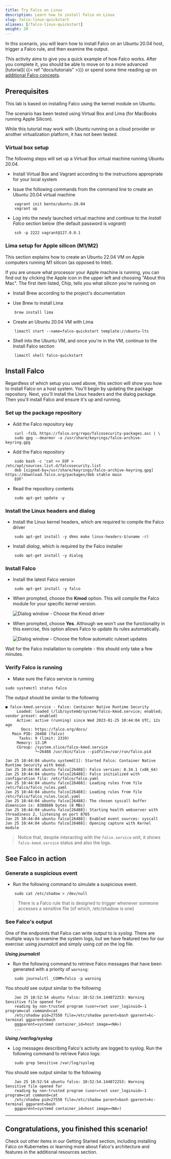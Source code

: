 ```yaml
---
title: Try Falco on Linux
description: Learn how to install Falco on Linux
slug: falco-linux-quickstart
aliases: [/falco-linux-quickstart]
weight: 20
---
```


In this scenario, you will learn how to install Falco on an Ubuntu 20.04 host, trigger a Falco rule, and then examine the output.

This activity aims to give you a quick example of how Falco works. After you complete it, you should be able to move on to a more advanced [tutorial]( {{< ref "docs/tutorials" >}}) or spend some time reading up on [additional Falco concepts]( ../falco-additional ). 

## Prerequisites
This lab is based on installing Falco using the kernel module on Ubuntu. 

The scenario has been tested using Virtual Box and Lima (for MacBooks running Apple Silicon).

While this tutorial may work with Ubuntu running on a cloud provider or another virtualization platform, it has not been tested. 

### Virtual box setup 
The following steps will set up a Virtual Box virtual machine running Ubuntu 20.04.

* Install Virtual Box and Vagrant according to the instructions appropriate for your local system

* Issue the following commands from the command line to create an Ubuntu 20.04 virtual machine

```plain
    vagrant init bento/ubuntu-20.04
    vagrant up
```

* Log into the newly launched virtual machine and continue to the *Install Falco* section below (the default password is *vagrant*)

```plain
    ssh -p 2222 vagrant@127.0.0.1
```

### Lima setup for Apple silicon (M1/M2)
This section explains how to create an Ubuntu 22.04 VM on Apple computers running M1 silicon (as opposed to Intel). 

If you are unsure what processor your Apple machine is running, you can find out by clicking the Apple icon in the upper left and choosing "About this Mac". The first item listed, Chip, tells you what silicon you're running on 

* Install Brew according to the project's documentation

* Use Brew to install Lima

```plain
    brew install lima
```

* Create an Ubuntu 20.04 VM with Lima

```plain
    limactl start --name=falco-quickstart template://ubuntu-lts
```

* Shell into the Ubuntu VM, and once you're in the VM, continue to the Install Falco section

```plain
    limactl shell falco-quickstart
```

## Install Falco

Regardless of which setup you used above, this section will show you how to install Falco on a host system. You'll begin by updating the package repository. Next, you'll install the Linux headers and the dialog package. Then you'll install Falco and ensure it's up and running.

### Set up the package repository

* Add the Falco repository key 

```plain
    curl -fsSL https://falco.org/repo/falcosecurity-packages.asc | \
    sudo gpg --dearmor -o /usr/share/keyrings/falco-archive-keyring.gpg
```

* Add the Falco repository 

```plain
    sudo bash -c 'cat << EOF > /etc/apt/sources.list.d/falcosecurity.list 
    deb [signed-by=/usr/share/keyrings/falco-archive-keyring.gpg] https://download.falco.org/packages/deb stable main 
    EOF'    
```

* Read the repository contents

```plain
    sudo apt-get update -y
```
### Install the Linux headers and dialog

* Install the Linux kernel headers, which are required to compile the Falco driver

```plain
    sudo apt-get install -y dkms make linux-headers-$(uname -r)
```
* Install *dialog*, which is required by the Falco installer

```plain
    sudo apt-get install -y dialog
```
### Install Falco

* Install the latest Falco version

```plain
    sudo apt-get install -y falco
```

* When prompted, choose the **Kmod** option. This will compile the Falco module for your specific kernel version.

    ![Dialog window - Choose the Kmod driver](../images/dialog-1.png)

* When prompted, choose **Yes**. Although we won't use the functionality in this exercise, this option allows Falco to update its rules automatically.

    ![Dialog window - Choose the follow automatic ruleset updates](../images/dialog-2.png)

Wait for the Falco installation to complete - this should only take a few minutes. 

### Verify Falco is running

* Make sure the Falco service is running

```plain
sudo systemctl status falco
```

The output should be similar to the following

```
● falco-kmod.service - Falco: Container Native Runtime Security
     Loaded: loaded (/lib/systemd/system/falco-kmod.service; enabled; vendor preset: enabled)
     Active: active (running) since Wed 2023-01-25 10:44:04 UTC; 12s ago
       Docs: https://falco.org/docs/
   Main PID: 26488 (falco)
      Tasks: 9 (limit: 2339)
     Memory: 13.1M
     CGroup: /system.slice/falco-kmod.service
             └─26488 /usr/bin/falco --pidfile=/var/run/falco.pid

Jan 25 10:44:04 ubuntu systemd[1]: Started Falco: Container Native Runtime Security with kmod.
Jan 25 10:44:04 ubuntu falco[26488]: Falco version: 0.34.1 (x86_64)
Jan 25 10:44:04 ubuntu falco[26488]: Falco initialized with configuration file: /etc/falco/falco.yaml
Jan 25 10:44:04 ubuntu falco[26488]: Loading rules from file /etc/falco/falco_rules.yaml
Jan 25 10:44:04 ubuntu falco[26488]: Loading rules from file /etc/falco/falco_rules.local.yaml
Jan 25 10:44:04 ubuntu falco[26488]: The chosen syscall buffer dimension is: 8388608 bytes (8 MBs)
Jan 25 10:44:04 ubuntu falco[26488]: Starting health webserver with threadiness 2, listening on port 8765
Jan 25 10:44:04 ubuntu falco[26488]: Enabled event sources: syscall
Jan 25 10:44:04 ubuntu falco[26488]: Opening capture with Kernel module
```

> Notice that, despite interacting with the `falco.service` unit, it shows `falco-kmod.service` status and also the logs.

## See Falco in action

### Generate a suspicious event

* Run the following command to simulate a suspicious event. 
```plain
    sudo cat /etc/shadow > /dev/null
```
> There is a Falco rule that is designed to trigger whenever someone accesses a sensitive file (of which, /etc/shadow is one)

### See Falco's output

One of the endpoints that Falco can write output to is *syslog*. There are multiple ways to examine the system logs, but we have featured two for our exercise: using *journalctl* and simply using *cat* on the log file. 

***Using journalctl***
 
* Run the following command to retrieve Falco messages that have been generated with a priority of `warning`:
```
    sudo journalctl _COMM=falco -p warning
```
You should see output similar to the following

``` ...
    Jan 25 10:52:54 ubuntu falco: 10:52:54.144872253: Warning Sensitive file opened for 
    reading by non-trusted program (user=root user_loginuid=-1 program=cat command=cat 
    /etc/shadow pid=27550 file=/etc/shadow parent=bash gparent=kc-terminal ggparent=bash 
    gggparent=systemd container_id=host image=<NA>)
    ...
```

***Using /var/log/syslog***

* Log messages describing Falco's activity are logged to syslog. Run the following command to retrieve Falco logs:

```
    sudo grep Sensitive /var/log/syslog
```
You should see output similar to the following

``` ...
    Jan 25 10:52:54 ubuntu falco: 10:52:54.144872253: Warning Sensitive file opened for 
    reading by non-trusted program (user=root user_loginuid=-1 program=cat command=cat 
    /etc/shadow pid=27550 file=/etc/shadow parent=bash gparent=kc-terminal ggparent=bash 
    gggparent=systemd container_id=host image=<NA>)
```

---
## Congratulations, you finished this scenario!

Check out other items in our Getting Started section, including installing Falco on Kubernetes or learning more about Falco's architecture and features in the additional resources section.
